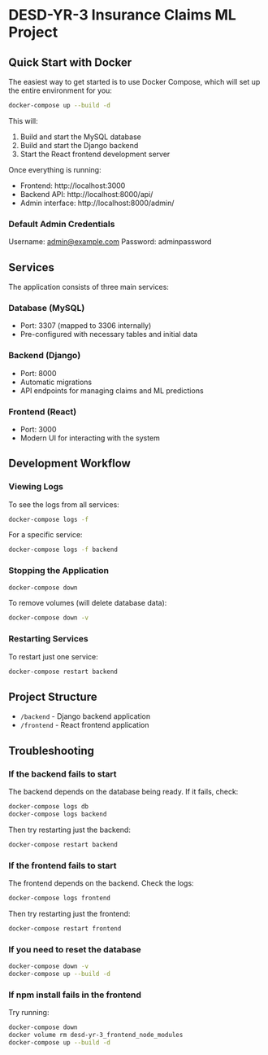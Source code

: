 # DESD-YR-3 Insurance Claims ML Project

## Quick Start with Docker

The easiest way to get started is to use Docker Compose, which will set up the entire environment for you:

```bash
docker-compose up --build -d
```

This will:
1. Build and start the MySQL database
2. Build and start the Django backend
3. Start the React frontend development server

Once everything is running:
- Frontend: http://localhost:3000
- Backend API: http://localhost:8000/api/
- Admin interface: http://localhost:8000/admin/

### Default Admin Credentials
Username: admin@example.com
Password: adminpassword

## Services

The application consists of three main services:

### Database (MySQL)
- Port: 3307 (mapped to 3306 internally)
- Pre-configured with necessary tables and initial data

### Backend (Django)
- Port: 8000
- Automatic migrations
- API endpoints for managing claims and ML predictions

### Frontend (React)
- Port: 3000
- Modern UI for interacting with the system

## Development Workflow

### Viewing Logs
To see the logs from all services:
```bash
docker-compose logs -f
```

For a specific service:
```bash
docker-compose logs -f backend
```

### Stopping the Application
```bash
docker-compose down
```

To remove volumes (will delete database data):
```bash
docker-compose down -v
```

### Restarting Services
To restart just one service:
```bash
docker-compose restart backend
```

## Project Structure

- `/backend` - Django backend application
- `/frontend` - React frontend application

## Troubleshooting

### If the backend fails to start
The backend depends on the database being ready. If it fails, check:
```bash
docker-compose logs db
docker-compose logs backend
```

Then try restarting just the backend:
```bash
docker-compose restart backend
```

### If the frontend fails to start
The frontend depends on the backend. Check the logs:
```bash
docker-compose logs frontend
```

Then try restarting just the frontend:
```bash
docker-compose restart frontend
```

### If you need to reset the database
```bash
docker-compose down -v
docker-compose up --build -d
```

### If npm install fails in the frontend
Try running:
```bash
docker-compose down
docker volume rm desd-yr-3_frontend_node_modules
docker-compose up --build -d
```
